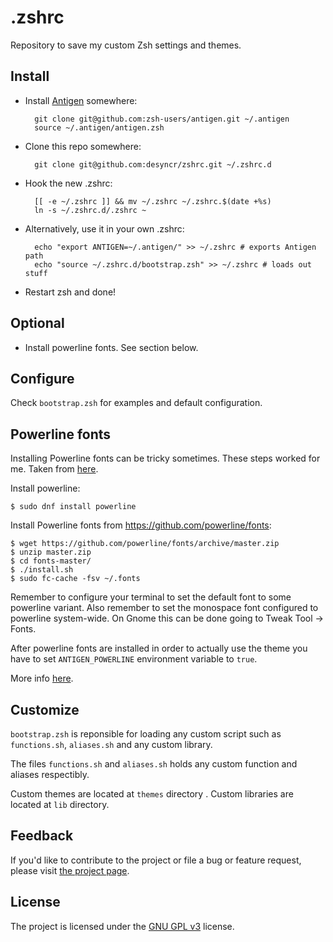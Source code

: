 .zshrc
==========

Repository to save my custom Zsh settings and themes.

Install
-------
* Install [Antigen](https://github.com/zsh-users/antigen) somewhere:

        git clone git@github.com:zsh-users/antigen.git ~/.antigen
        source ~/.antigen/antigen.zsh

* Clone this repo somewhere:

        git clone git@github.com:desyncr/zshrc.git ~/.zshrc.d

* Hook the new .zshrc:

        [[ -e ~/.zshrc ]] && mv ~/.zshrc ~/.zshrc.$(date +%s)
        ln -s ~/.zshrc.d/.zshrc ~

* Alternatively, use it in your own .zshrc:

        echo "export ANTIGEN=~/.antigen/" >> ~/.zshrc # exports Antigen path
        echo "source ~/.zshrc.d/bootstrap.zsh" >> ~/.zshrc # loads out stuff


* Restart zsh and done!


Optional
--------

* Install powerline fonts. See section below.

Configure
---------

Check ``bootstrap.zsh`` for examples and default configuration.

Powerline fonts
-----------

Installing Powerline fonts can be tricky sometimes. These steps worked for me. Taken from [here](https://github.com/cereda/f21-setup).

Install powerline:

    $ sudo dnf install powerline

Install Powerline fonts from https://github.com/powerline/fonts:

    $ wget https://github.com/powerline/fonts/archive/master.zip
    $ unzip master.zip
    $ cd fonts-master/
    $ ./install.sh
    $ sudo fc-cache -fsv ~/.fonts

Remember to configure your terminal to set the default font to some powerline variant. Also remember to set the monospace font configured to powerline system-wide. On Gnome this can be done going to Tweak Tool -> Fonts.

After powerline fonts are installed in order to actually use the theme you have to set ``ANTIGEN_POWERLINE`` environment variable to ``true``.

More info [here](https://powerline.readthedocs.org/en/latest/installation/linux.html#fonts-installation).

Customize
-------
``bootstrap.zsh`` is reponsible for loading any custom script such as ``functions.sh``, ``aliases.sh`` and any custom library.

The files ``functions.sh`` and ``aliases.sh`` holds any custom function and aliases respectibly.

Custom themes are located at ``themes`` directory . Custom libraries are located at ``lib`` directory.


## Feedback

If you'd like to contribute to the project or file a bug or feature request, please visit [the project page][1].

## License

The project is licensed under the [GNU GPL v3][2] license.

  [1]: https://github.com/desyncr/zshrc/
  [2]: http://www.gnu.org/licenses/gpl.html
